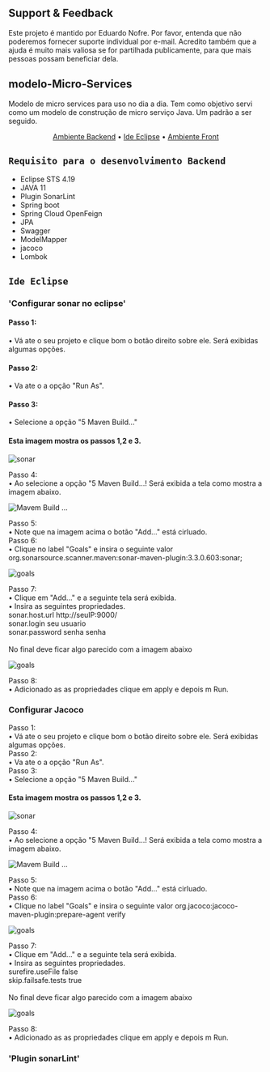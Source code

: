 ## Support & Feedback<BR>
Este projeto é mantido por Eduardo Nofre. Por favor, entenda que não poderemos fornecer suporte individual por e-mail. Acredito também que a ajuda é muito mais valiosa se for partilhada publicamente, para que mais pessoas possam beneficiar dela.

## modelo-Micro-Services<BR>

Modelo de micro services para uso no dia  a dia.
Tem como objetivo servi como um modelo de construção de micro serviço Java. Um padrão a ser seguido.

<p align="center">
   <a href="#ambiente-dev-backend">Ambiente Backend</a> •
   <a href="#infra-estrutura-aws">Ide Eclipse</a> •
  <a href="#ambiente-dev-front">Ambiente Front</a>
</p>

## `Requisito para o desenvolvimento Backend`
- Eclipse STS 4.19
- JAVA 11 
- Plugin SonarLint
- Spring boot 
- Spring Cloud OpenFeign
- JPA
- Swagger 
- ModelMapper 
- jacoco 
- Lombok

## `Ide Eclipse`
### 'Configurar sonar no eclipse'
#### Passo 1:<br>
   • Vá ate o seu projeto e clique bom o botão direito sobre ele. Será exibidas algumas opções. <br>
#### Passo 2: <br>
   • Va ate o a opção "Run As". <br>
#### Passo 3: <br>
   • Selecione a opção "5 Maven Build..." <br>
        
  #### Esta imagem mostra os passos 1,2 e 3. <br>

![sonar](sonar.png)

Passo 4: <br>
   • Ao selecione a opção "5 Maven Build...! Será exibida a tela como mostra a imagem abaixo.<br>
  
![Mavem Build ...](buildMaven.PNG)
  
Passo 5:<br>
   • Note que na imagem acima o botão "Add..." está cirluado.<br>
Passo 6:<br>
   • Clique no label "Goals" e insira o seguinte valor org.sonarsource.scanner.maven:sonar-maven-plugin:3.3.0.603:sonar;<br>
    
   ![goals](goals.PNG)
  
Passo 7:<br>
   • Clique em "Add..." e a seguinte tela será exibida. <br>
   • Insira as seguintes propriedades. <br>
      sonar.host.url  http://seuIP:9000/ <br>
      sonar.login seu usuario <br>
      sonar.password senha senha <br>            
   No final deve ficar algo parecido com a imagem abaixo <br>

   ![goals](add.PNG)
  
Passo 8: <br>
   • Adicionado as as propriedades clique em apply e depois m Run.<br>
  
### Configurar Jacoco
 Passo 1:<br>
      • Vá ate o seu projeto e clique bom o botão direito sobre ele. Será exibidas algumas opções.<br>
 Passo 2:<br>
      • Va ate o a opção "Run As".<br>
 Passo 3:<br>
      • Selecione a opção "5 Maven Build..."<br>
        
  #### Esta imagem mostra os passos 1,2 e 3.

   ![sonar](sonar.png)

Passo 4:<br>
   • Ao selecione a opção "5 Maven Build...! Será exibida a tela como mostra a imagem abaixo.<br>
  
   ![Mavem Build ...](buildMaven.PNG)
  
Passo 5:<br>
   • Note que na imagem acima o botão "Add..." está cirluado.<br>
Passo 6:<br>
   • Clique no label "Goals" e insira o seguinte valor org.jacoco:jacoco-maven-plugin:prepare-agent verify<br>

![goals](gols2.PNG)

Passo 7:<br>
   • Clique em "Add..." e a seguinte tela será exibida. <br>
   • Insira as seguintes propriedades. <br>
            surefire.useFile false <br>
            skip.failsafe.tests true   <br>     
      No final deve ficar algo parecido com a imagem abaixo <br>

![goals](jacoco.PNG)
  
Passo 8: <br>
   • Adicionado as as propriedades clique em apply e depois m Run.<br>
  
### 'Plugin sonarLint'
